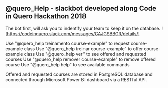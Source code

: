 ## @quero_Help - slackbot developed along Code in Quero Hackathon 2018

The bot first, will ask you to indentify your team to keep it on the database.
![https://codeinquero.slack.com/messages/CAJGSBBGR/details/]

Use "@quero_help treinamento course-example" to request course-example class
Use "@quero_help treinar course-example" to offer course-example class
Use "@quero_help ver" to see offered and requested courses
Use "@quero_help remover course-example" to remove offered course
Use "@quero_help help" to see available commands

Offered and requested courses are stored in PostgreSQL database and connected through Microsoft Power BI dashboard via a RESTful API. 
